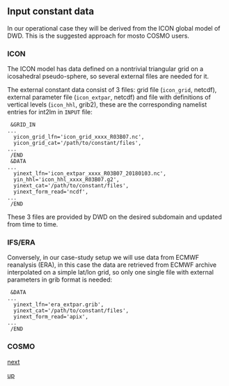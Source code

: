 ## Input constant data ##

In our operational case they will be derived from the ICON global
model of DWD. This is the suggested approach for mosto COSMO users.

### ICON ###

The ICON model has data defined on a nontrivial triangular grid on a
icosahedral pseudo-sphere, so several external files are needed for
it.

The external constant data consist of 3 files: grid file (`icon_grid`,
netcdf), external parameter file (`icon_extpar`, netcdf) and file with
definitions of vertical levels (`icon_hhl`, grib2), these are the
corresponding namelist entries for int2lm in `INPUT` file:


```
 &GRID_IN
...
  yicon_grid_lfn='icon_grid_xxxx_R03B07.nc',
  yicon_grid_cat='/path/to/constant/files',
...
 /END
 &DATA
...
  yinext_lfn='icon_extpar_xxxx_R03B07_20180103.nc',
  yin_hhl='icon_hhl_xxxx_R03B07.g2',
  yinext_cat='/path/to/constant/files',
  yinext_form_read='ncdf',
...
 /END

```

These 3 files are provided by DWD on the desired subdomain and updated
from time to time.

### IFS/ERA ###

Conversely, in our case-study setup we will use data from ECMWF
reanalysis (ERA), in this case the data are retrieved from ECMWF
archive interpolated on a simple lat/lon grid, so only one single file
with external parameters in grib format is needed:


```
 &DATA
...
  yinext_lfn='era_extpar.grib',
  yinext_cat='/path/to/constant/files',
  yinext_form_read='apix',
...
 /END
```

### COSMO ###

[next](input_ic_bc.md)

[up](README.md)